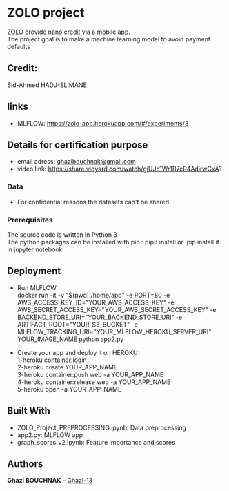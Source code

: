 # ZOLO project
ZOLO provide nano credit via a mobile app.  
The project goal is to make a machine learning model to avoid payment defaults

## Credit:
Sid-Ahmed HADJ-SLIMANE 

## links

* MLFLOW: https://zolo-app.herokuapp.com/#/experiments/3

## Details for certification purpose

* email adress: ghazibouchnak@gmail.com
* video link: https://share.vidyard.com/watch/gjUJc1Wr1B7cR4AdirwCxA?

### Data

* For confidential reasons the datasets can't be shared

### Prerequisites

The source code is written in Python 3  
The python packages can be installed with pip : pip3 install or !pip install if in jupyter notebook


## Deployment

* Run MLFLOW:  
docker run -it -v "$(pwd):/home/app" -e PORT=80 -e AWS_ACCESS_KEY_ID="YOUR_AWS_ACCESS_KEY" -e AWS_SECRET_ACCESS_KEY="YOUR_AWS_SECRET_ACCESS_KEY" -e BACKEND_STORE_URI="YOUR_BACKEND_STORE_URI" -e ARTIFACT_ROOT="YOUR_S3_BUCKET" -e MLFLOW_TRACKING_URI="YOUR_MLFLOW_HEROKU_SERVER_URI" YOUR_IMAGE_NAME python app2.py  

* Create your app and deploy it on HEROKU:  
1-heroku container:login  
2-heroku create YOUR_APP_NAME  
3-heroku container:push web -a YOUR_APP_NAME  
4-heroku container:release web -a YOUR_APP_NAME  
5-heroku open -a YOUR_APP_NAME  

## Built With

* ZOLO_Project_PREPROCESSING.ipynb: Data preprocessing  
* app2.py: MLFLOW app  
* graph_scores_v2.ipynb: Feature importance and scores  

## Authors

**Ghazi BOUCHNAK** - [Ghazi-13](https://github.com/Ghazi-13)


